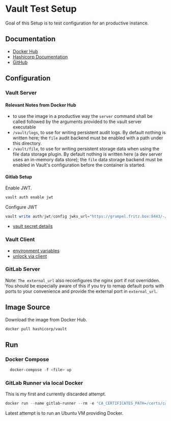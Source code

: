 # Vault Test Setup

Goal of this Setup is to test configuration for an productive instance.

## Documentation

- [Docker Hub](https://hub.docker.com/r/hashicorp/vault)
- [Hashicorp Documentation](https://www.vaultproject.io/)
- [GitHub](https://github.com/hashicorp/vault)

## Configuration

### Vault Server

#### Relevant Notes from Docker Hub

- to use the image in a productive way the `server` command shall be called followed by the arguments provided to the vault server executable
- `/vault/logs`, to use for writing persistent audit logs. By default nothing is written here; the `file` audit backend must be enabled with a path under this directory.
- `/vault/file`, to use for writing persistent storage data when using the file data storage plugin. By default nothing is written here (a dev server uses an in-memory data store); the `file` data storage backend must be enabled in Vault's configuration before the container is started.

#### Gitlab Setup

Enable JWT.

``` powershell
vault auth enable jwt
```

Configure JWT

``` powershell
vault write auth/jwt/config jwks_url="https://grumpel.fritz.box:8443/-/jwks" bound_issuer="https://grumpel.fritz.box:8443" jwks_ca_pem=@certs\gitlab-cert.pem
```

- [vault secret details](https://docs.gitlab.com/ee/ci/yaml/#secrets)

### Vault Client

- [environment variables](https://developer.hashicorp.com/vault/docs/commands#environment-variables)
- [unlock via client](https://developer.hashicorp.com/vault/docs/commands/operator/unseal)

### GitLab Server

Note: `The external_url` also reconfigures the nginx port if not overridden. You should be especially aware of this if you try to remap default ports with ports to your convenience and provide the external port in `external_url`.

## Image Source

Download the image from Docker Hub.

``` sh
docker pull hashicorp/vault
```

## Run

### Docker Compose

``` powershell
  docker-compose -f <file> up
```

### GitLab Runner via local Docker

This is my first and currently discarded attempt.

``` powershell
docker run --name gitlab-runner --rm -e "CA_CERTIFICATES_PATH=/certs/ca-cert.pem" -v .\certs\ca-cert.pem:/certs/ca-cert.pem:ro  -v .\gitlab-runner-home:/home/gitlab-runner -v .\gitlab-runner-config:/etc/gitlab-runner gitlab/gitlab-runner:latest
```

Latest attempt is to run an Ubuntu VM providing Docker.
